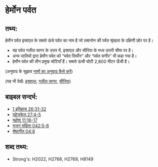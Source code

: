 # हेर्मोन पर्वत #

## तथ्य: ##

हेर्मोन पर्वत इस्राएल के सबसे ऊंचे पर्वत का नाम है जो लबानोन की पर्वत श्रृंखला के दक्षिणी छोर पर है।

* यह पर्वत गलील सागर के उत्तर में, इस्राएल और सीरिया के मध्य उत्तरी सीमा पर है।
* अन्य जातियों द्वारा हेर्मोन पर्वत को “पर्वत सिर्योन” और “पर्वत सनीर” भी कहा गया है।
* हेर्मोन पर्वत की तीन प्रमुख चोटियाँ हैं। सबसे ऊंची चोटी 2,800 मीटर ऊँची है।

(अनुवाद के सुझाव [नामों का अनुवाद कैसे करें](rc://hi/ta/man/translate/translate-names))

(यह भी देखें: [इस्राएल](../kt/israel.md), [गलील सागर](../names/seaofgalilee.md), [सीरिया](../names/syria.md))

## बाइबल सन्दर्भ: ##

* [1 इतिहास 26:31-32](rc://hi/tn/help/1ch/05/23)
* [यहेजकेल 27:4-5](rc://hi/tn/help/ezk/27/04)
* [यहोशू 11:16-17](rc://hi/tn/help/jos/11/16)
* [भजन संहिता 042:5-6](rc://hi/tn/help/psa/042/005)
* [श्रेष्ठगीत 04:8](rc://hi/tn/help/sng/04/08)

## शब्द तथ्य: ##

* Strong's: H2022, H2768, H2769, H8149

